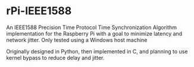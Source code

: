 # rPi-IEEE1588
An IEEE1588 Precision Time Protocol Time Synchronization Algorithm implementation for the Raspberry Pi with a goal to minimize latency and network jitter. Only tested using a Windows host machine 

Originally designed in Python, then implemented in C, and planning to use kernel bypass to reduce delay and jitter.
